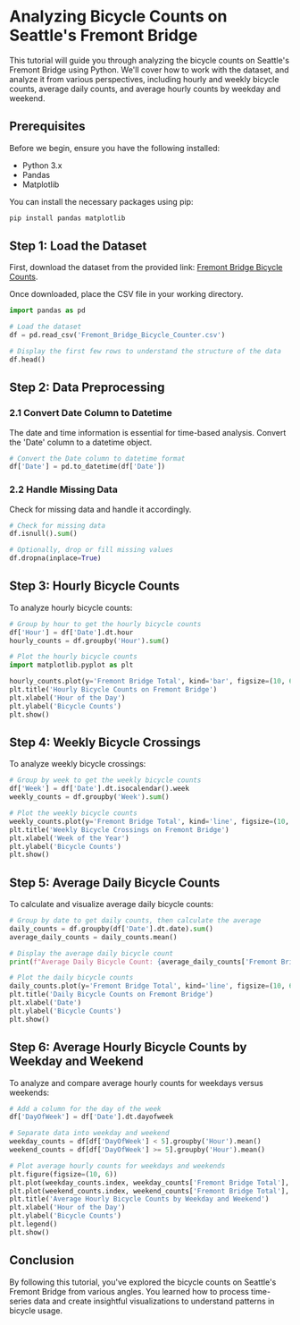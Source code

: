 # Analyzing Bicycle Counts on Seattle's Fremont Bridge

This tutorial will guide you through analyzing the bicycle counts on Seattle's Fremont Bridge using Python. We'll cover how to work with the dataset, and analyze it from various perspectives, including hourly and weekly bicycle counts, average daily counts, and average hourly counts by weekday and weekend.

## Prerequisites

Before we begin, ensure you have the following installed:
- Python 3.x
- Pandas
- Matplotlib

You can install the necessary packages using pip:

```bash
pip install pandas matplotlib
```

## Step 1: Load the Dataset

First, download the dataset from the provided link: [Fremont Bridge Bicycle Counts](https://data.seattle.gov/api/views/65db-xm6k/rows.csv?accessType=DOWNLOAD).

Once downloaded, place the CSV file in your working directory.

```python
import pandas as pd

# Load the dataset
df = pd.read_csv('Fremont_Bridge_Bicycle_Counter.csv')

# Display the first few rows to understand the structure of the data
df.head()
```

## Step 2: Data Preprocessing

### 2.1 Convert Date Column to Datetime

The date and time information is essential for time-based analysis. Convert the 'Date' column to a datetime object.

```python
# Convert the Date column to datetime format
df['Date'] = pd.to_datetime(df['Date'])
```

### 2.2 Handle Missing Data

Check for missing data and handle it accordingly.

```python
# Check for missing data
df.isnull().sum()

# Optionally, drop or fill missing values
df.dropna(inplace=True)
```

## Step 3: Hourly Bicycle Counts

To analyze hourly bicycle counts:

```python
# Group by hour to get the hourly bicycle counts
df['Hour'] = df['Date'].dt.hour
hourly_counts = df.groupby('Hour').sum()

# Plot the hourly bicycle counts
import matplotlib.pyplot as plt

hourly_counts.plot(y='Fremont Bridge Total', kind='bar', figsize=(10, 6))
plt.title('Hourly Bicycle Counts on Fremont Bridge')
plt.xlabel('Hour of the Day')
plt.ylabel('Bicycle Counts')
plt.show()
```

## Step 4: Weekly Bicycle Crossings

To analyze weekly bicycle crossings:

```python
# Group by week to get the weekly bicycle counts
df['Week'] = df['Date'].dt.isocalendar().week
weekly_counts = df.groupby('Week').sum()

# Plot the weekly bicycle counts
weekly_counts.plot(y='Fremont Bridge Total', kind='line', figsize=(10, 6))
plt.title('Weekly Bicycle Crossings on Fremont Bridge')
plt.xlabel('Week of the Year')
plt.ylabel('Bicycle Counts')
plt.show()
```

## Step 5: Average Daily Bicycle Counts

To calculate and visualize average daily bicycle counts:

```python
# Group by date to get daily counts, then calculate the average
daily_counts = df.groupby(df['Date'].dt.date).sum()
average_daily_counts = daily_counts.mean()

# Display the average daily bicycle count
print(f"Average Daily Bicycle Count: {average_daily_counts['Fremont Bridge Total']:.2f}")

# Plot the daily bicycle counts
daily_counts.plot(y='Fremont Bridge Total', kind='line', figsize=(10, 6))
plt.title('Daily Bicycle Counts on Fremont Bridge')
plt.xlabel('Date')
plt.ylabel('Bicycle Counts')
plt.show()
```

## Step 6: Average Hourly Bicycle Counts by Weekday and Weekend

To analyze and compare average hourly counts for weekdays versus weekends:

```python
# Add a column for the day of the week
df['DayOfWeek'] = df['Date'].dt.dayofweek

# Separate data into weekday and weekend
weekday_counts = df[df['DayOfWeek'] < 5].groupby('Hour').mean()
weekend_counts = df[df['DayOfWeek'] >= 5].groupby('Hour').mean()

# Plot average hourly counts for weekdays and weekends
plt.figure(figsize=(10, 6))
plt.plot(weekday_counts.index, weekday_counts['Fremont Bridge Total'], label='Weekdays')
plt.plot(weekend_counts.index, weekend_counts['Fremont Bridge Total'], label='Weekends')
plt.title('Average Hourly Bicycle Counts by Weekday and Weekend')
plt.xlabel('Hour of the Day')
plt.ylabel('Bicycle Counts')
plt.legend()
plt.show()
```

## Conclusion

By following this tutorial, you've explored the bicycle counts on Seattle's Fremont Bridge from various angles. You learned how to process time-series data and create insightful visualizations to understand patterns in bicycle usage.
